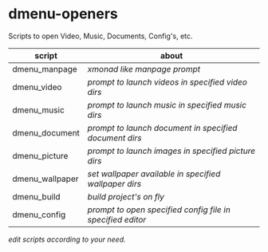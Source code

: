 # dmenu-openers
Scripts to open Video, Music, Documents, Config's, etc.


| script             | about                                                  |
|--------------------|--------------------------------------------------------|
| dmenu_manpage      | _xmonad like manpage prompt_
| dmenu_video        | _prompt to launch videos in specified video dirs_
| dmenu_music        | _prompt to launch music in specified music dirs_
| dmenu_document     | _prompt to launch document in specified document dirs_
| dmenu_picture      | _prompt to launch images in specified picture dirs_
| dmenu_wallpaper    | _set wallpaper available in specified wallpaper dirs_
| dmenu_build        | _build project's on fly_
| dmenu_config       | _prompt to open specified config file in specified editor_


_edit scripts according to your need._
